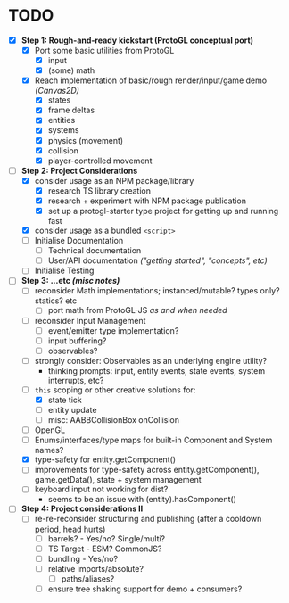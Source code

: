 # TODO

- [x] **Step 1: Rough-and-ready kickstart (ProtoGL conceptual port)**
    - [x] Port some basic utilities from ProtoGL
        - [x] input
        - [x] (some) math
    - [x] Reach implementation of basic/rough render/input/game demo *(Canvas2D)*
        - [x] states
        - [x] frame deltas
        - [x] entities
        - [x] systems
        - [x] physics (movement)
        - [x] collision
        - [x] player-controlled movement

- [ ] **Step 2: Project Considerations**
    - [x] consider usage as an NPM package/library
        - [x] research TS library creation
        - [x] research + experiment with NPM package publication
        - [x] set up a protogl-starter type project for getting up and running fast
    - [x] consider usage as a bundled `<script>`
    - [ ] Initialise Documentation
        - [ ] Technical documentation
        - [ ] User/API documentation *("getting started", "concepts", etc)*
    - [ ] Initialise Testing

- [ ] **Step 3: ...etc *(misc notes)***
    - [ ] reconsider Math implementations; instanced/mutable? types only? statics? etc
        - [ ] port math from ProtoGL-JS *as and when needed*
    - [ ] reconsider Input Management
        - [ ] event/emitter type implementation?
        - [ ] input buffering?
        - [ ] observables?
    - [ ] strongly consider: Observables as an underlying engine utility?
        - thinking prompts: input, entity events, state events, system interrupts, etc?
    - [ ] `this` scoping or other creative solutions for:
        - [x] state tick
        - [ ] entity update
        - [ ] misc: AABBCollisionBox onCollision
    - [ ] OpenGL
    - [ ] Enums/interfaces/type maps for built-in Component and System names?
    - [x] type-safety for entity.getComponent()
    - [ ] improvements for type-safety across entity.getComponent(), game.getData(), state + system management
    - [ ] keyboard input not working for dist?
        - seems to be an issue with (entity).hasComponent()

- [ ] **Step 4: Project considerations II**
    - [ ] re-re-reconsider structuring and publishing (after a cooldown period, head hurts)
        - [ ] barrels? - Yes/no? Single/multi?
        - [ ] TS Target - ESM? CommonJS?
        - [ ] bundling - Yes/no?
        - [ ] relative imports/absolute?
            - [ ] paths/aliases?
        - [ ] ensure tree shaking support for demo + consumers?
